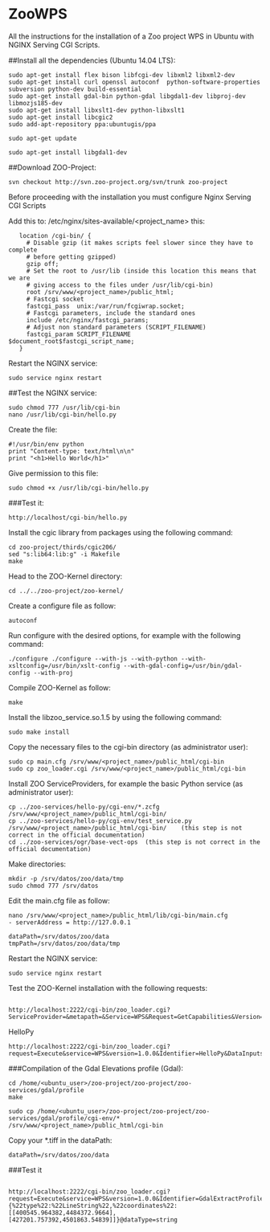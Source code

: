 # ZooWPS
All the instructions for the installation of a Zoo project WPS in Ubuntu with NGINX Serving CGI Scripts.
 
##Install all the dependencies (Ubuntu 14.04 LTS):

```
sudo apt-get install flex bison libfcgi-dev libxml2 libxml2-dev 
sudo apt-get install curl openssl autoconf  python-software-properties subversion python-dev build-essential
sudo apt-get install gdal-bin python-gdal libgdal1-dev libproj-dev libmozjs185-dev
sudo apt-get install libxslt1-dev python-libxslt1
sudo apt-get install libcgic2
sudo add-apt-repository ppa:ubuntugis/ppa

sudo apt-get update

sudo apt-get install libgdal1-dev
```

##Download ZOO-Project:

```
svn checkout http://svn.zoo-project.org/svn/trunk zoo-project
```
 
Before proceeding with the installation you must configure Nginx Serving CGI Scripts

Add this to:  /etc/nginx/sites-available/<project_name> this:

```
   location /cgi-bin/ {
     # Disable gzip (it makes scripts feel slower since they have to complete
     # before getting gzipped)
     gzip off;
     # Set the root to /usr/lib (inside this location this means that we are
     # giving access to the files under /usr/lib/cgi-bin)
     root /srv/www/<project_name>/public_html;
     # Fastcgi socket
     fastcgi_pass  unix:/var/run/fcgiwrap.socket;
     # Fastcgi parameters, include the standard ones
     include /etc/nginx/fastcgi_params;
     # Adjust non standard parameters (SCRIPT_FILENAME)
     fastcgi_param SCRIPT_FILENAME  $document_root$fastcgi_script_name;
   }
```

Restart the NGINX service:

```
sudo service nginx restart
``` 
 
##Test the NGINX service:
```
sudo chmod 777 /usr/lib/cgi-bin
nano /usr/lib/cgi-bin/hello.py
```
Create the file:
```
#!/usr/bin/env python
print "Content-type: text/html\n\n"
print "<h1>Hello World</h1>"
```

Give permission to this file:
```
sudo chmod +x /usr/lib/cgi-bin/hello.py
```

###Test it:
```
http://localhost/cgi-bin/hello.py 
```
 
Install the cgic library from packages using the following command:
``` 
cd zoo-project/thirds/cgic206/
sed "s:lib64:lib:g" -i Makefile 
make
```

Head to the ZOO-Kernel directory:
```
cd ../../zoo-project/zoo-kernel/
```
Create a configure file as follow:
```
autoconf
```
Run configure with the desired options, for example with the following command:
```
./configure ./configure --with-js --with-python --with-xsltconfig=/usr/bin/xslt-config --with-gdal-config=/usr/bin/gdal-config --with-proj 
```

Compile ZOO-Kernel as follow:
```
make
```
Install the libzoo_service.so.1.5 by using the following command:
```
sudo make install
```
Copy the necessary files to the cgi-bin directory (as administrator user):
```
sudo cp main.cfg /srv/www/<project_name>/public_html/cgi-bin
sudo cp zoo_loader.cgi /srv/www/<project_name>/public_html/cgi-bin
```
Install ZOO ServiceProviders, for example the basic Python service (as administrator user):
```
cp ../zoo-services/hello-py/cgi-env/*.zcfg /srv/www/<project_name>/public_html/cgi-bin/
cp ../zoo-services/hello-py/cgi-env/test_service.py /srv/www/<project_name>/public_html/cgi-bin/    (this step is not correct in the official documentation)
cd ../zoo-services/ogr/base-vect-ops  (this step is not correct in the official documentation)
```

Make directories:
```
mkdir -p /srv/datos/zoo/data/tmp
sudo chmod 777 /srv/datos
```

Edit the main.cfg file as follow:
```
nano /srv/www/<project_name>/public_html/lib/cgi-bin/main.cfg
- serverAddress = http://127.0.0.1
 
dataPath=/srv/datos/zoo/data
tmpPath=/srv/datos/zoo/data/tmp
```
Restart the NGINX service:
```
sudo service nginx restart
```
 
Test the ZOO-Kernel installation with the following requests:
```

http://localhost:2222/cgi-bin/zoo_loader.cgi?ServiceProvider=&metapath=&Service=WPS&Request=GetCapabilities&Version=1.0.0
```

HelloPy
```
http://localhost:2222/cgi-bin/zoo_loader.cgi?request=Execute&service=WPS&version=1.0.0&Identifier=HelloPy&DataInputs=a=Djay
```
 
###Compilation of the Gdal Elevations profile (Gdal):
```
cd /home/<ubuntu_user>/zoo-project/zoo-project/zoo-services/gdal/profile  
make

sudo cp /home/<ubuntu_user>/zoo-project/zoo-project/zoo-services/gdal/profile/cgi-env/* /srv/www/<project_name>/public_html/cgi-bin

```
Copy your *.tiff in the dataPath:
```
dataPath=/srv/datos/zoo/data
```
 
###Test it
```
 
http://localhost:2222/cgi-bin/zoo_loader.cgi?request=Execute&service=WPS&version=1.0.0&Identifier=GdalExtractProfile&DataInputs=RasterFile=madrid.tif@dataType=string;Geometry={%22type%22:%22LineString%22,%22coordinates%22:[[400545.964382,4484372.9664],[427201.757392,4501863.54839]]}@dataType=string
```


